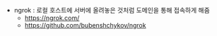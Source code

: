 
* ngrok : 로컬 호스트에 서버에 올려놓은 것처럼 도메인을 통해 접속하게 해줌
    * https://ngrok.com/
    * https://github.com/bubenshchykov/ngrok
  